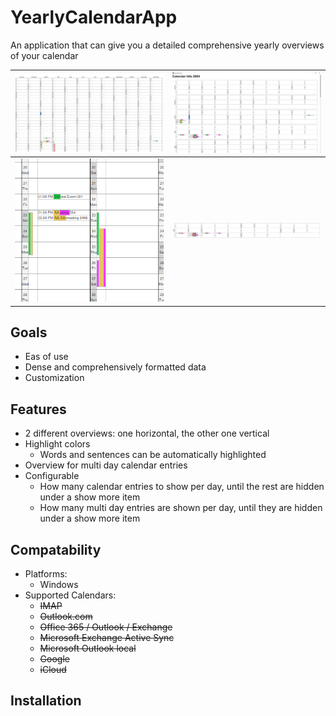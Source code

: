 # YearlyCalendarApp
An application that can give you a detailed comprehensive yearly overviews of your calendar



|![alt text](screenshots/ScreenshotMonthColumn1.png)| ![alt text](screenshots/ScreenshotMonthGrouped1.png) |
|:---:|:---:|
|![alt text](screenshots/ColumnExample1.png) | ![alt text](screenshots/GroupExample1.png) |

## Goals
* Eas of use
* Dense and comprehensively formatted data
* Customization

## Features
* 2 different overviews: one horizontal, the other one vertical
* Highlight colors
    * Words and sentences can be automatically highlighted
* Overview for multi day calendar entries
* Configurable
    * How many calendar entries to show per day, until the rest are hidden under a show more item
    * How many multi day entries are shown per day, until they are hidden under a show more item

## Compatability
* Platforms:
    * Windows
* Supported Calendars:
    * ~~IMAP~~
    * ~~Outlook.com~~
    * ~~Office 365 / Outlook / Exchange~~
    * ~~Microsoft Exchange Active Sync~~
    * ~~Microsoft Outlook local~~
    * ~~Google~~
    * ~~iCloud~~

## Installation
